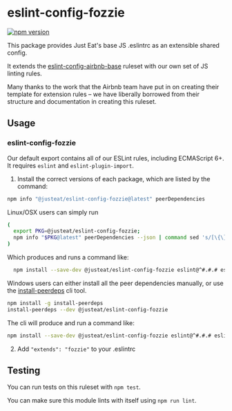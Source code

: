# eslint-config-fozzie
[![npm version](https://badge.fury.io/js/eslint-config-fozzie.svg)](http://badge.fury.io/js/eslint-config-fozzie)

This package provides Just Eat's base JS .eslintrc as an extensible shared config.

It extends the [eslint-config-airbnb-base](https://github.com/airbnb/javascript/tree/master/packages/eslint-config-airbnb-base) ruleset with our own set of JS linting rules.

Many thanks to the work that the Airbnb team have put in on creating their template for extension rules – we have liberally borrowed from their structure and documentation in creating this ruleset.

## Usage

### eslint-config-fozzie

Our default export contains all of our ESLint rules, including ECMAScript 6+. It requires `eslint` and `eslint-plugin-import`.

1. Install the correct versions of each package, which are listed by the command:

  ```sh
  npm info "@justeat/eslint-config-fozzie@latest" peerDependencies
  ```

  Linux/OSX users can simply run
  ```sh
  (
    export PKG=@justeat/eslint-config-fozzie;
    npm info "$PKG@latest" peerDependencies --json | command sed 's/[\{\},]//g ; s/: /@/g' | xargs npm install --save-dev "$PKG@latest"
  )
  ```

  Which produces and runs a command like:

  ```sh
    npm install --save-dev @justeat/eslint-config-fozzie eslint@^#.#.# eslint-plugin-import@^#.#.#
  ```

  Windows users can either install all the peer dependencies manually, or use the [install-peerdeps](https://github.com/nathanhleung/install-peerdeps) cli tool.

  ```sh
  npm install -g install-peerdeps
  install-peerdeps --dev @justeat/eslint-config-fozzie
  ```

  The cli will produce and run a command like:

  ```sh
  npm install --save-dev @justeat/eslint-config-fozzie eslint@^#.#.# eslint-plugin-import@^#.#.#
  ```

2. Add `"extends": "fozzie"` to your .eslintrc


## Testing

You can run tests on this ruleset with `npm test`.

You can make sure this module lints with itself using `npm run lint`.
